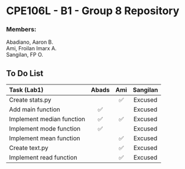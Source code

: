# CPE106L - B1 - Group 8 Repository 
### Members: 
Abadiano, Aaron B.  
Ami, Froilan Imarx A.  
Sangilan, FP O.


## To Do List
|     Task (Lab1)    | Abads | Ami | Sangilan |
|:-------------|:------:|:--:|:--------:| 
| Create stats.py      |      | ✅ | Excused | 
| Add main function      |   ✅   |  | Excused | 
| Implement median function     |   ✅   | ✅ | Excused | 
| Implement mode function     |   ✅   |  | Excused | 
| Implement mean function     |      | ✅ | Excused | 
| Create text.py      |      | ✅ | Excused | 
| Implement read function      |      | ✅ | Excused | 
